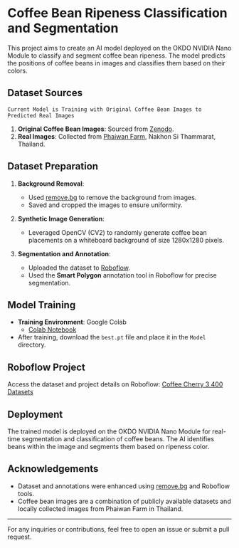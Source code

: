 # Coffee Bean Ripeness Classification and Segmentation

This project aims to create an AI model deployed on the OKDO NVIDIA Nano Module to classify and segment coffee bean ripeness. The model predicts the positions of coffee beans in images and classifies them based on their colors.

## Dataset Sources
`Current Model is Training with Original Coffee Bean Images to Predicted Real Images`
1. **Original Coffee Bean Images**: Sourced from [Zenodo](https://zenodo.org/records/14271151?fbclid=IwY2xjawHctJ1leHRuA2FlbQIxMAABHYNqZB-VkHU147VEcePLeGKpx5ARMJ4TjrNGzFbSavZUIFpdE5sNe2hYHA_aem_6_5OX2mR0CLd84wQ9VhT1g).
2. **Real Images**: Collected from [Phaiwan Farm](https://www.facebook.com/profile.php?id=100064945350451), Nakhon Si Thammarat, Thailand.

## Dataset Preparation

1. **Background Removal**:
   - Used [remove.bg](https://www.remove.bg/) to remove the background from images.
   - Saved and cropped the images to ensure uniformity.

2. **Synthetic Image Generation**:
   - Leveraged OpenCV (CV2) to randomly generate coffee bean placements on a whiteboard background of size 1280x1280 pixels.

3. **Segmentation and Annotation**:
   - Uploaded the dataset to [Roboflow](https://roboflow.com/).
   - Used the **Smart Polygon** annotation tool in Roboflow for precise segmentation.

## Model Training

- **Training Environment**: Google Colab
  - [Colab Notebook](https://colab.research.google.com/drive/1NS4xAejqud0e59tvqqcQzUdFUYZ8HSvp#scrollTo=BSd93ZJzZZKt)
- After training, download the `best.pt` file and place it in the `Model` directory.

## Roboflow Project

Access the dataset and project details on Roboflow:
[Coffee Cherry 3 400 Datasets](https://universe.roboflow.com/jassadakornsu/coffee-cherry-3-400-datasets)

## Deployment

The trained model is deployed on the OKDO NVIDIA Nano Module for real-time segmentation and classification of coffee beans. The AI identifies beans within the image and segments them based on ripeness color.

## Acknowledgements

- Dataset and annotations were enhanced using [remove.bg](https://www.remove.bg/) and Roboflow tools.
- Coffee bean images are a combination of publicly available datasets and locally collected images from Phaiwan Farm in Thailand.

---
For any inquiries or contributions, feel free to open an issue or submit a pull request.
